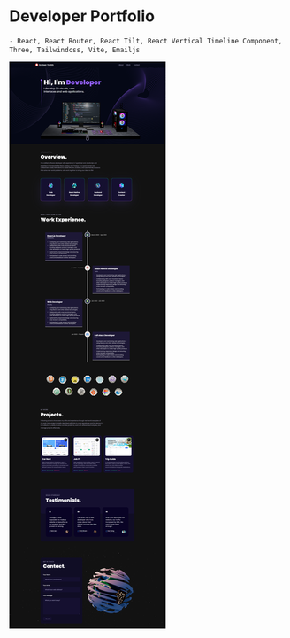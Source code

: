# Developer Portfolio

```
- React, React Router, React Tilt, React Vertical Timeline Component, Three, Tailwindcss, Vite, Emailjs
```

<img alt="Developer Portfolio" src="https://raw.githubusercontent.com/oguzhanuyanik-sr/developer-portfolio/master/screenshot.png" />
